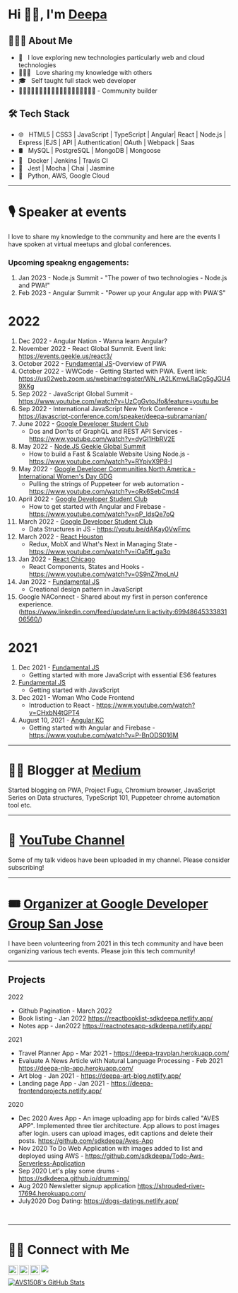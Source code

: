<!--
**sdkdeepa/Deepa** is a ✨ _special_ ✨ repository because its `README.md` (this file) appears on your GitHub profile.
Here are some ideas to get you started:
-->
# Hi 👋🏽, I'm [Deepa](https://www.deepasubramanian.dev/) 
<h2> 👩🏽‍💻 About Me </h2>

- 🤩 &nbsp; I love exploring new technologies particularly web and cloud technologies
- 👩🏻‍🏫 &nbsp; Love sharing my knowledge with others
- 🎓 &nbsp; Self taught full stack web developer
- 👫👩🏻‍🤝‍👩🏽👱🏽👨🏻‍🦱👩🏻🧑🏽‍🦱👩🏾‍🦱 - Community builder

<!--
- ✍️ &nbsp; Full stack development and artist /painter as hobbies/side hustles.-->

<h2>🛠 Tech Stack</h2>

- 🌐 &nbsp; HTML5 | CSS3 | JavaScript | TypeScript | Angular| React | Node.js | Express |EJS | API | Authentication| OAuth | Webpack |  Saas 
- 🛢 &nbsp; MySQL | PostgreSQL | MongoDB | Mongoose 
- 🚓 &nbsp; Docker | Jenkins | Travis CI 
- 🔧 &nbsp; Jest | Mocha | Chai | Jasmine
- 🌱 &nbsp; Python, AWS, Google Cloud

<!-- - 🖥 &nbsp; -->
<hr>
<h1> 🎙️ Speaker at events </h1>

I love to share my knowledge to the community and here are the events I have spoken at virtual meetups and global conferences.

<h3> Upcoming speakng engagements: </h3>

1. Jan 2023 - Node.js Summit - "The power of two technologies - Node.js and PWA!"
2. Feb 2023 - Angular Summit - "Power up your Angular app with PWA'S"

# 2022
1. Dec 2022 - Angular Nation - Wanna learn Angular? 
2. November 2022 - React Global Summit. Event link: https://events.geekle.us/react3/
3. October 2022 - [Fundamental JS](https://www.meetup.com/sandiegojs/events/286559765/)-Overview of PWA
4. October 2022 - WWCode - Getting Started with PWA. Event link: https://us02web.zoom.us/webinar/register/WN_rA2LKmwLRaCg5gJGU49XKg
5. Sep 2022 - JavaScript Global Summit - https://www.youtube.com/watch?v=UzCgGvtoJfo&feature=youtu.be
6. Sep 2022 - International JavaScript New York Conference - https://javascript-conference.com/speaker/deepa-subramanian/
7. June 2022 - [Google Developer Student Club](https://gdsc.community.dev/events/details/developer-student-clubs-conestoga-college-waterloo-campus-presents-dos-and-donts-of-graphql-and-rest-api-services/) 
   - Dos and Don’ts of GraphQL and REST API Services - https://www.youtube.com/watch?v=dyGl1HbRV2E
8. May 2022 - [Node.JS Geekle Global Summit](https://events.geekle.us/nodejs/) 
   - How to build a Fast & Scalable Website Using Node.js - https://www.youtube.com/watch?v=RYpivX9P8-I
9. May 2022 - [Google Developer Communities North America - International Women's Day GDG](https://rsvp.withgoogle.com/events/iwd-northamerica)
   - Pulling the strings of Puppeteer for web automation - https://www.youtube.com/watch?v=oRx6SebCmd4
10. April 2022 - [Google Developer Student Club](https://gdsc.community.dev/events/details/developer-student-clubs-conestoga-college-waterloo-campus-presents-how-to-get-started-with-angular-and-firebase-online-event/)
    - How to get started with Angular and Firebase - https://www.youtube.com/watch?v=pP_ldsQe7oQ
11. March 2022 - [Google Developer Student Club](https://gdsc.community.dev/events/details/developer-student-clubs-conestoga-college-waterloo-campus-presents-js-data-structures-online-event/)
    - Data Structures in JS -  https://youtu.be/dAKay0VwFmc 
12. March 2022 - [React Houston](https://www.meetup.com/Houston-React-Js-Group/events/283828748/)
    - Redux, MobX and What's Next in Managing State - https://www.youtube.com/watch?v=iOa5ff_ga3o
13. Jan 2022 - [React Chicago](https://www.meetup.com/React-Chicago/events/282659282/)
    - React Components, States and Hooks - https://www.youtube.com/watch?v=0S9nZ7moLnU
14. Jan 2022 - [Fundamental JS](https://www.meetup.com/sandiegojs/events/283090494)
    - Creational design pattern in JavaScript 
15. Google NAConnect - Shared about my first in person conference experience.(https://www.linkedin.com/feed/update/urn:li:activity:6994864533383106560/)

# 2021

1. Dec 2021 - [Fundamental JS](https://www.meetup.com/sandiegojs/events/whwkqsyccqbdc/) 
   - Getting started with more JavaScript with essential ES6 features 
2. [Fundamental JS](https://www.meetup.com/sandiegojs/events/whwkqsyccnbkc/)
    - Getting started with JavaScript
3. Dec 2021 - Woman Who Code Frontend 
    - Introduction to React - https://www.youtube.com/watch?v=CHxbN4tGPT4
4. August 10, 2021 - [Angular KC](https://www.meetup.com/angularkc/events/279845252/)
    - Getting started with Angular and Firebase - https://www.youtube.com/watch?v=P-BnODS016M
<hr>

<h1> ✍🏽 Blogger at <a href="https://medium.com/@sdkdeepa">Medium</a> </h1>
 Started blogging on PWA, Project Fugu, Chromium browser, JavaScript Series on Data structures, TypeScript 101, Puppeteer chrome automation tool etc.
<br />
<hr>
<h1> 🎥 <a href="https://www.youtube.com/channel/UCGSlhV99QVNdxmaI6obNz9Q/"> YouTube Channel</a></h1> 
Some of my talk videos have been uploaded in my channel. Please consider subscribing! 
<hr>

<h1> 🎟️ <a href="https://gdg.community.dev/gdg-san-jose/"> Organizer at Google Developer Group San Jose </a></h1> 
I have been volunteering from 2021 in this tech community and have been organizing various tech events. Please join this tech community! 
<hr>

<h2> Projects </h2>

2022
 - Github Pagination - March 2022 
 - Book listing - Jan 2022 https://reactbooklist-sdkdeepa.netlify.app/
 - Notes app - Jan2022 https://reactnotesapp-sdkdeepa.netlify.app/

2021
- Travel Planner App - Mar 2021 - https://deepa-travplan.herokuapp.com/
- Evaluate A News Article with Natural Language Processing - Feb 2021 
 https://deepa-nlp-app.herokuapp.com/
- Art blog - Jan 2021 - https://deepa-art-blog.netlify.app/
- Landing page App - Jan 2021 - https://deepa-frontendprojects.netlify.app/

2020
- Dec 2020 
    Aves App - An image uploading app for birds called "AVES APP". Implemented three tier architecture. App allows to post images after login. users can upload images, edit captions and delete their posts. https://github.com/sdkdeepa/Aves-App
- Nov 2020 
    To Do Web Application with images added to list and deployed using AWS -  https://github.com/sdkdeepa/Todo-Aws-Serverless-Application
- Sep 2020
    Let's play some drums -  https://sdkdeepa.github.io/drumming/
- Aug 2020 
     Newsletter signup application  https://shrouded-river-17694.herokuapp.com/
- July2020 
     Dog Dating:  https://dogs-datings.netlify.app/
 <br />
 <hr>
 
<h1> 🤝🏻 Connect with Me </h1>
<a href="https://twitter.com/sdk_deepa">
  <img align="left" alt="Deepa" width="22px"src="https://cdn.jsdelivr.net/npm/simple-icons@v3/icons/twitter.svg" />
</a>
<a href="https://www.linkedin.com/in/sdkdeepa/">
  <img align="left" alt="Deepa's LinkedIn" width="22px" src="https://cdn.jsdelivr.net/npm/simple-icons@v3/icons/linkedin.svg" />
</a>
<a href="https://www.youtube.com/@sdkdeepa/">
  <img align="left" alt="Deepa's YouTube" width="22px" src="https://cdn.jsdelivr.net/npm/simple-icons@v3/icons/youtube.svg" />
</a>

![](https://visitor-badge.glitch.me/badge?page_id=sdkdeepa.sdk.deepa)
<br />

[![AVS1508's GitHub Stats](https://github-readme-stats.vercel.app/api?username=sdkdeepa&show_icons=true)](https://github.com/sdkdeepa)
